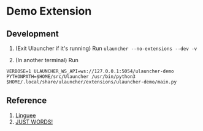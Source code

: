 # Demo Extension


## Development
1. (Exit Ulauncher if it's running) Run
```ulauncher --no-extensions --dev -v```

2. (In another terminal) Run
```
VERBOSE=1 ULAUNCHER_WS_API=ws://127.0.0.1:5054/ulauncher-demo PYTHONPATH=$HOME/src/Ulauncher /usr/bin/python3 $HOME/.local/share/ulauncher/extensions/ulauncher-demo/main.py
```


## Reference

1. [Linguee](https://www.linguee.nl/)
2. [JUST WORDS!](http://www.gwicks.net/dictionaries.htm)

